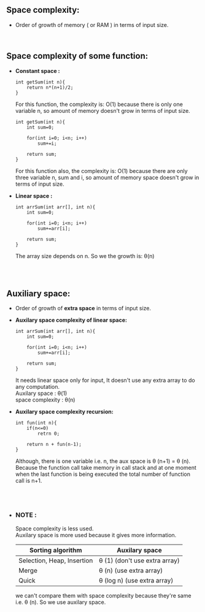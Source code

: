 ## Space complexity:

- Order of growth of memory ( or RAM ) in terms of input size.

<br/>

## Space complexity of some function:

- <strong>
    Constant space : 
  </strong>

  ```
  int getSum(int n){
      return n*(n+1)/2;
  }
  ```

  For this function, the complexity is: O(1) because there is only one
  variable n, so amount of memory doesn't grow in terms of input size.

  ```
  int getSum(int n){
      int sum=0;

      for(int i=0; i<n; i++)
          sum+=i;

      return sum;
  }
  ```

  For this function also, the complexity is: O(1) because there are only three
  variable n, sum and i, so amount of memory space doesn't grow in terms of input size.

- <strong>
    Linear space : 
  </strong>

  ```
  int arrSum(int arr[], int n){
      int sum=0;

      for(int i=0; i<n; i++)
          sum+=arr[i];

      return sum;
  }
  ```

  The array size depends on n. So we the growth is: &#952;(n)

<br></br>

## Auxiliary space:

- Order of growth of <strong>extra space</strong> in terms of input size.

- <strong>
    Auxilary space complexity of linear space: 
  </strong>

  ```
  int arrSum(int arr[], int n){
      int sum=0;

      for(int i=0; i<n; i++)
          sum+=arr[i];

      return sum;
  }
  ```

  It needs linear space only for input, It doesn't use any extra array to do any computation.<br/>
  Auxilary space : &#952;(1)<br/>
  space complexity : &#952;(n)

- <strong>
     Auxilary space complexity recursion: 
  </strong>

  ```
  int fun(int n){
      if(n<=0)
          retrn 0;

      return n + fun(n-1);
  }
  ```

  Although, there is one variable i.e. n, the aux space is &#952; (n+1) = &#952; (n).<br/>
  Because the function call take memory in call stack and at one moment when the last function is being executed the total number of function call is n+1.

<br></br>

- ### NOTE :

  Space complexity is less used.<br/>
  Auxilary space is more used because it gives more information.<br/>

  | Sorting algorithm          | Auxilary space                     |
  | -------------------------- | ---------------------------------- |
  | Selection, Heap, Insertion | &#952; (1) (don't use extra array) |
  | Merge                      | &#952; (n) (use extra array)       |
  | Quick                      | &#952; (log n) (use extra array)   |

  we can't compare them with space complexity because they're same i.e. &#952; (n). So we use auxilary space.

